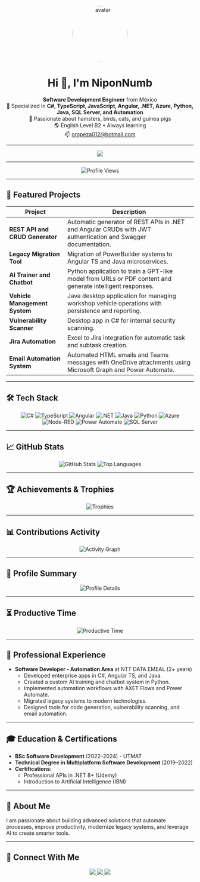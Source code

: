 <!--
  Professional README.md for GitHub profile
  Jose Alejandro Vazquez Oropeza
-->

<p align="center">
  <img src="https://github.com/NiponNumb.png" alt="avatar" width="150" style="border-radius:50%;" />
</p>

<h1 align="center">Hi 👋, I'm NiponNumb</h1>

<p align="center">
  <strong>Software Development Engineer</strong> from México<br/>
  🚀 Specialized in <strong>C#, TypeScript, JavaScript, Angular, .NET, Azure, Python, Java, SQL Server, and Automation</strong><br/>
  🐹 Passionate about hamsters, birds, cats, and guinea pigs<br/>
  🌎 English Level B2 • Always learning<br/>
  📫 <a href="mailto:oropeza012@hotmail.com">oropeza012@hotmail.com</a>
</p>

---

<p align="center">
  <img src="https://capsule-render.vercel.app/api?type=waving&color=0:239120,100:3178C6&height=150&section=header&text=Welcome%20to%20my%20GitHub&fontColor=ffffff&fontSize=30&animation=twinkling"/>
</p>

---

<p align="center">
  <img src="https://komarev.com/ghpvc/?username=NiponNumb&label=Profile%20views&color=0e75b6&style=flat" alt="Profile Views"/>
</p>

---

## 📌 Featured Projects

| Project                                    | Description                                                          |
|---------------------------------------------|----------------------------------------------------------------------|
| **REST API and CRUD Generator**            | Automatic generator of REST APIs in .NET and Angular CRUDs with JWT authentication and Swagger documentation. |
| **Legacy Migration Tool**                  | Migration of PowerBuilder systems to Angular TS and Java microservices. |
| **AI Trainer and Chatbot**                 | Python application to train a GPT-like model from URLs or PDF content and generate intelligent responses. |
| **Vehicle Management System**              | Java desktop application for managing workshop vehicle operations with persistence and reporting. |
| **Vulnerability Scanner**                  | Desktop app in C# for internal security scanning. |
| **Jira Automation**                        | Excel to Jira integration for automatic task and subtask creation. |
| **Email Automation System**                | Automated HTML emails and Teams messages with OneDrive attachments using Microsoft Graph and Power Automate. |

---

## 🛠️ Tech Stack

<p align="center">
  <img alt="C#" src="https://img.shields.io/badge/C%23-512BD4?logo=csharp&logoColor=white&style=for-the-badge" />
  <img alt="TypeScript" src="https://img.shields.io/badge/TypeScript-3178C6?logo=typescript&logoColor=white&style=for-the-badge" />
  <img alt="Angular" src="https://img.shields.io/badge/Angular-DD0031?logo=angular&logoColor=white&style=for-the-badge" />
  <img alt=".NET" src="https://img.shields.io/badge/.NET-512BD4?logo=dotnet&logoColor=white&style=for-the-badge" />
  <img alt="Java" src="https://img.shields.io/badge/Java-007396?logo=java&logoColor=white&style=for-the-badge" />
  <img alt="Python" src="https://img.shields.io/badge/Python-3776AB?logo=python&logoColor=white&style=for-the-badge" />
  <img alt="Azure" src="https://img.shields.io/badge/Azure-0078D4?logo=microsoftazure&logoColor=white&style=for-the-badge" />
  <img alt="Node-RED" src="https://img.shields.io/badge/Node--RED-8F0000?logo=nodered&logoColor=white&style=for-the-badge" />
  <img alt="Power Automate" src="https://img.shields.io/badge/Power%20Automate-0066FF?logo=microsoftpowerautomate&logoColor=white&style=for-the-badge" />
  <img alt="SQL Server" src="https://img.shields.io/badge/SQL%20Server-CC2927?logo=microsoftsqlserver&logoColor=white&style=for-the-badge" />
</p>

---

## 📈 GitHub Stats

<p align="center">
  <img src="https://github-readme-stats.vercel.app/api?username=NiponNumb&theme=dark&show_icons=true&count_private=true" alt="GitHub Stats" />
  <img src="https://github-readme-stats.vercel.app/api/top-langs/?username=NiponNumb&theme=dark&layout=compact" alt="Top Languages" />
</p>

---

## 🏆 Achievements & Trophies

<p align="center">
  <img src="https://github-profile-trophy.vercel.app/?username=NiponNumb&theme=dark&margin-w=15&column=4" alt="Trophies" />
</p>

---

## 📊 Contributions Activity

<p align="center">
  <img src="https://github-readme-activity-graph.vercel.app/graph?username=NiponNumb&theme=tokyo-night" alt="Activity Graph" />
</p>

---

## 🧩 Profile Summary

<p align="center">
  <img src="https://github-profile-summary-cards.vercel.app/api/cards/profile-details?username=NiponNumb&theme=github_dark" alt="Profile Details" />
</p>

---

## ⏳ Productive Time

<p align="center">
  <img src="https://github-profile-summary-cards.vercel.app/api/cards/productive-time?username=NiponNumb&theme=github_dark&utcOffset=8" alt="Productive Time" />
</p>

---

## 💼 Professional Experience

- **Software Developer - Automation Area** at NTT DATA EMEAL (2+ years)
  - Developed enterprise apps in C#, Angular TS, and Java.
  - Created a custom AI training and chatbot system in Python.
  - Implemented automation workflows with AXET Flows and Power Automate.
  - Migrated legacy systems to modern technologies.
  - Designed tools for code generation, vulnerability scanning, and email automation.

---

## 🎓 Education & Certifications

- **BSc Software Development** (2022–2024) - UTMAT
- **Technical Degree in Multiplatform Software Development** (2019–2022)
- **Certifications:**
  - Professional APIs in .NET 8+ (Udemy)
  - Introduction to Artificial Intelligence (IBM)

---

## 🌟 About Me

I am passionate about building advanced solutions that automate processes, improve productivity, modernize legacy systems, and leverage AI to create smarter tools.

---

## 🔗 Connect With Me

<p align="center">
  <a href="https://linkedin.com/in/jose-alejandro-v-428499106" target="_blank">
    <img src="https://img.shields.io/badge/LinkedIn-0A66C2?logo=linkedin&logoColor=white&style=for-the-badge" />
  </a>
  <a href="mailto:oropeza012@hotmail.com">
    <img src="https://img.shields.io/badge/Email-D14836?logo=gmail&logoColor=white&style=for-the-badge" />
  </a>
  <a href="https://github.com/NiponNumb">
    <img src="https://img.shields.io/badge/GitHub-171515?logo=github&logoColor=white&style=for-the-badge" />
  </a>
</p>
